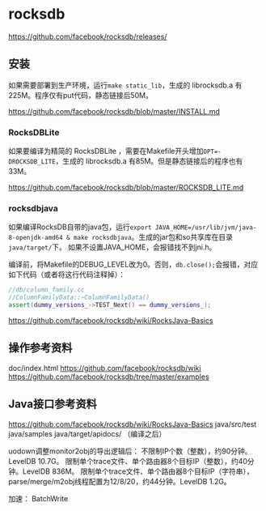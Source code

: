 # rocksdb

https://github.com/facebook/rocksdb/releases/

## 安装

如果需要部署到生产环境，运行`make static_lib`，生成的 librocksdb.a 有225M。程序仅有put代码，静态链接后50M。

https://github.com/facebook/rocksdb/blob/master/INSTALL.md

### RocksDBLite

如果要编译为精简的 RocksDBLite ，需要在Makefile开头增加`OPT=-DROCKSDB_LITE`，生成的 librocksdb.a 有85M。但是静态链接后的程序也有33M。

https://github.com/facebook/rocksdb/blob/master/ROCKSDB_LITE.md

### rocksdbjava

如果编译RocksDB自带的java包，运行`export JAVA_HOME=/usr/lib/jvm/java-8-openjdk-amd64 & make rocksdbjava`。生成的jar包和so共享库在目录`java/target/`下。
如果不设置JAVA_HOME，会报错找不到jni.h。

编译前，将Makefile的DEBUG_LEVEL改为0。否则，`db.close();`会报错，对应如下代码（或者将这行代码注释掉）：
```cpp
//db/column_family.cc
//ColumnFamilyData::~ColumnFamilyData()
assert(dummy_versions_->TEST_Next() == dummy_versions_);
```

https://github.com/facebook/rocksdb/wiki/RocksJava-Basics

## 操作参考资料

doc/index.html
https://github.com/facebook/rocksdb/wiki
https://github.com/facebook/rocksdb/tree/master/examples


## Java接口参考资料

https://github.com/facebook/rocksdb/wiki/RocksJava-Basics
java/src/test
java/samples
java/target/apidocs/ （编译之后）



uodown调整monitor2obj的导出逻辑后：
不限制IP个数（整数），约90分钟。LevelDB 10.7G。
限制单个trace文件、单个路由器8个目标IP（整数），约40分钟。LevelDB 836M。
限制单个trace文件、单个路由器8个目标IP（字符串），parse/merge/m2obj线程配置为12/8/20，约44分钟。LevelDB 1.2G。


加速：
	BatchWrite


